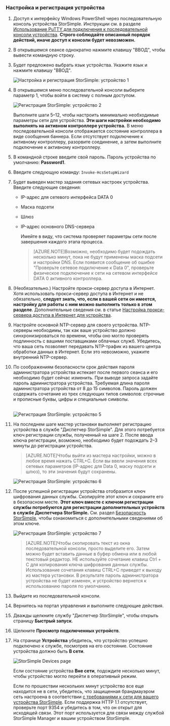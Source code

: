 <properties 
   pageTitle="Настройка и регистрация устройств"
   description="Описан способ использования Windows PowerShell для StorSimple для настройки и регистрации вашего устройства, на котором выполняется обновление 1."
   services="storsimple"
   documentationCenter="NA"
   authors="alkohli"
   manager="adinah"
   editor="tysonn" />
<tags 
   ms.service="storsimple"
   ms.devlang="NA"
   ms.topic="article"
   ms.tgt_pltfrm="NA"
   ms.workload="TBD"
   ms.date="05/26/2015"
   ms.author="alkohli" />


### Настройка и регистрация устройства

1. Доступ к интерфейсу Windows PowerShell через последовательную консоль устройства StorSimple. Инструкции см. в разделе [Использование PuTTY для подключения к последовательной консоли устройства](#use-putty-to-connect-to-the-device-serial-console). **Строго соблюдайте описанный порядок действий, иначе доступ к консоли будет невозможен.**

2. В открывшемся сеансе однократно нажмите клавишу "ВВОД", чтобы вывести командную строку.

3. Будет предложено выбрать язык устройства. Укажите язык и нажмите клавишу "ВВОД".

    ![Настройка и регистрация StorSimple: устройство 1](./media/storsimple-configure-and-register-device-u1/HCS_RegisterYourDevice1-U1-include.png)

4. В открывшемся меню последовательной консоли выберите параметр 1, чтобы войти в систему с полным доступом.

    ![Регистрация StorSimple: устройство 2](./media/storsimple-configure-and-register-device-u1/HCS_RegisterYourDevice2_U1-include.png)
  
     Выполните шаги 5–12, чтобы настроить минимально необходимые параметры сети для устройства. **Эти шаги настройки необходимо выполнять на активном контроллере устройства.** В меню последовательной консоли отображается состояние контроллера в виде сообщения баннера. Если отсутствует подключение к активному контроллеру, разорвите соединение, а затем выполните подключение к активному контроллеру.

5. В командной строке введите свой пароль. Пароль устройства по умолчанию: **Password1**.

6. Введите следующую команду: `Invoke-HcsSetupWizard`

7. Будет выведен мастер задания сетевых настроек устройства. Введите следующие сведения:
   - IP-адрес для сетевого интерфейса DATA 0
   - Маска подсети
   - Шлюз
   - IP-адрес основного DNS-сервера
    
		Имейте в виду, что система проверяет параметры сети после завершения каждого этапа процесса.
   
      >[AZURE.NOTE]Возможно, необходимо будет подождать несколько минут, пока не будут применены маска подсети и настройки DNS. Если появится сообщение об ошибке "Проверьте сетевое подключение к Data 0", проверьте физическое подключение к сети на сетевом интерфейсе DATA 0 активного контроллера.

8. (Необязательно.) Настройте прокси-сервер доступа в Интернет. Хотя использовать прокси-сервер доступа в Интернет и не обязательно, **следует знать, что, если в вашей сети он имеется, настройку для работы с ним можно выполнить только в этом разделе**. Дополнительные сведения см. в статье [Настройка прокси-сервера доступа в Интернет для устройства](https://msdn.microsoft.com/library/azure/dn764937.aspx).

9. Настройте основной NTP-сервер для своего устройства. NTP-серверы необходимы, так как ваше устройство должно синхронизироваться по времени, чтобы оно могло проверять подлинность с вашими поставщиками облачных служб. Убедитесь, что ваша сеть позволяет передавать NTP-трафик из вашего центра обработки данных в Интернет. Если это невозможно, укажите внутренний NTP-сервер.
 
10. По соображениям безопасности срок действия пароля администратора устройства истекает после первого сеанса и его необходимо будет сейчас изменить. При выводе запроса задайте пароль администратора устройства. Требуемая длина пароля администратора устройства от 8 до 15 символов. Пароль должен содержать сочетание из трех следующих типов символов: строчные и прописные буквы, цифры и специальные символы.

	<br/>![Регистрация StorSimple: устройство 5](./media/storsimple-configure-and-register-device-u1/HCS_RegisterYourDevice5_U1-include.png)

11. На последнем шаге мастер установки выполняет регистрацию устройства в службе "Диспетчер StorSimple". Для этого потребуется ключ регистрации службы, полученный на шаге 2. После ввода ключа регистрации, возможно, необходимо будет подождать 2–3 минуты до регистрации устройства.

      >[AZURE.NOTE]Чтобы выйти из мастера настройки, можно в любое время нажать CTRL+C. Если вы ввели значения всех сетевых параметров (IP-адрес для Data 0, маску подсети и шлюз), то эти значения будут сохранены.

	![Регистрация StorSimple: устройство 6](./media/storsimple-configure-and-register-device-u1/HCS_RegisterYourDevice6_U1-include.png)

12. После успешной регистрации устройства отобразится ключ шифрования данных службы. Скопируйте этот ключ и сохраните его в безопасном месте. **Этот ключ вместе с ключом регистрации службы потребуются для регистрации дополнительных устройств в службе Диспетчера StorSimple.** См. раздел [Безопасность StorSimple](../articles/storsimple/storsimple-security.md), чтобы ознакомиться с дополнительными сведениями об этом ключе.
	
	![Регистрация StorSimple: устройство 7](./media/storsimple-configure-and-register-device-u1/HCS_RegisterYourDevice7_U1-include.png)

      >[AZURE.NOTE]Чтобы скопировать текст из окна последовательной консоли, просто выделите его. Затем можно будет вставить данные в буфер обмена или в любой текстовый редактор. НЕ используйте сочетание клавиш Ctrl + C для копирования ключа шифрования данных службы. Использование сочетания клавиш CTRL+C приведет к выходу из мастера установки. В результате пароль администратора устройства не будет изменен, и устройство вернется к использованию пароля по умолчанию.

13. Выйдите из последовательной консоли.

14. Вернитесь на портал управления и выполните следующие действия.
  1. Дважды щелкните службу "Диспетчер StorSimple", чтобы открыть страницу **Быстрый запуск**.
  2. Щелкните **Просмотр подключенных устройств**.
  3. На странице **Устройства** убедитесь, что устройство успешно подключено к службе, посмотрев на его состояние. Состояние устройства должно быть **В сети**.
   
    	![StorSimple Devices page](./media/storsimple-configure-and-register-device-u1/HCS_DevicesPageM_U1-include.png) 
  
        Если состояние устройства **Вне сети**, подождите несколько минут, чтобы устройство могло перейти в оперативный режим. 
      
        Если по прошествии нескольких минут устройство все еще находится не в сети, убедитесь, что защищенная брандмауэром сеть настроена в соответствии [с требованиями к сети для вашего устройства StorSimple](https://msdn.microsoft.com/library/dn772371.aspx). Если поддержка HTTP 1.1 отсутствует, проверьте порт 9354 и убедитесь в том, что он открыт для исходящей связи. Этот порт используется для связи между службой StorSimple Manager и вашим устройством StorSimple.
     
       

<!---HONumber=58_postMigration-->